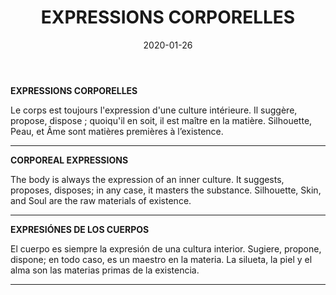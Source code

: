 ﻿---
layout: "gallery.njk"
date: "2020-01-26"
title: "EXPRESSIONS CORPORELLES"
description: "Le corps est toujours l'expression d'une culture intérieure. Il suggère, propose, dispose ; quoiqu'il en soit, il est maître en la matière. Silhouette, Peau, et Âme sont matières premières à l’existence."
cover : "ADORATION.jpg"
image_scaling: "130" #en pixel, la taille verticale minimum des images presentes dans la gallery
products:
#   les images produits son dans le dossier "products"
   - image: CALLIPYGES.jpg
     link: https://www.pcagalleryart.com/product-page/callipyges-limited-edition-1-3
   - image: CONTACT_RAPPROCHE.jpg
     link: https://www.pcagalleryart.com/product-page/contact-rapproch%C3%A9-limited-edition-1-3
   - image: DA_VINCI.jpg
     link: https://www.pcagalleryart.com/product-page/da-vinci-limited-edition-1-3
   - image: DESIRS_lucborell.jpg
     link: https://www.pcagalleryart.com/product-page/d%C3%A9sirs-limited-edition-1-3
   - image: MYSTERE__APPARENT.jpg
     link: https://www.pcagalleryart.com/product-page/myst%C3%A8re-apparent-limited-edition-1-3
---
**EXPRESSIONS CORPORELLES**

Le corps est toujours l'expression d'une culture intérieure. Il suggère, propose, dispose ; quoiqu'il en soit, il est maître en la matière. Silhouette, Peau, et Âme sont matières premières à l’existence.

--------

**CORPOREAL EXPRESSIONS**

The body is always the expression of an inner culture. It suggests, proposes, disposes; in any case, it masters the substance. Silhouette, Skin, and Soul are the raw materials of existence.

--------

**EXPRESIÓNES  DE LOS CUERPOS**

El cuerpo es siempre la expresión de una cultura interior. Sugiere, propone, dispone; en todo caso, es un maestro en la materia. La silueta, la piel y el alma son las materias primas de la existencia.

--------
